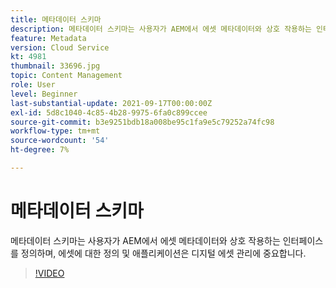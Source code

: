 ```yaml
---
title: 메타데이터 스키마
description: 메타데이터 스키마는 사용자가 AEM에서 에셋 메타데이터와 상호 작용하는 인터페이스를 정의하며, 에셋에 대한 정의 및 애플리케이션은 디지털 에셋 관리에 중요합니다.
feature: Metadata
version: Cloud Service
kt: 4981
thumbnail: 33696.jpg
topic: Content Management
role: User
level: Beginner
last-substantial-update: 2021-09-17T00:00:00Z
exl-id: 5d8c1040-4c85-4b28-9975-6fa0c899ccee
source-git-commit: b3e9251bdb18a008be95c1fa9e5c79252a74fc98
workflow-type: tm+mt
source-wordcount: '54'
ht-degree: 7%

---
```


# 메타데이터 스키마

메타데이터 스키마는 사용자가 AEM에서 에셋 메타데이터와 상호 작용하는 인터페이스를 정의하며, 에셋에 대한 정의 및 애플리케이션은 디지털 에셋 관리에 중요합니다.

>[!VIDEO](https://video.tv.adobe.com/v/33696?quality=12&learn=on)
